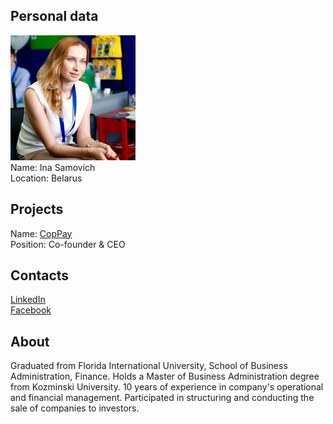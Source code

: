 ## Personal data
![ina samovich photo](photo/ina_samovich.jpg)  
Name:   Ina Samovich  
Location: Belarus  
## Projects 
Name: [CopPay](../projects/coppay.md)  
Position: Co-founder & CEO   
## Contacts
[LinkedIn](https://www.linkedin.com/in/ina-samovich-848237149/)      
[Facebook](https://www.facebook.com/SamovichInna)  
## About
Graduated from Florida International University, School of Business Administration, Finance. Holds a Master of Business Administration degree from Kozminski University. 10 years of experience in company's operational and financial management. Participated in structuring and conducting the sale of companies to investors.
